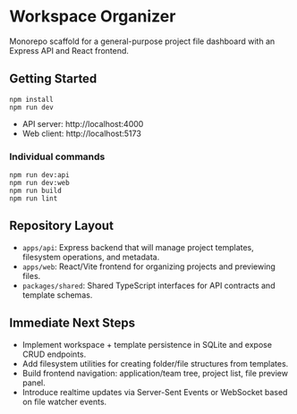 # Workspace Organizer

Monorepo scaffold for a general-purpose project file dashboard with an Express API and React frontend.

## Getting Started

```
npm install
npm run dev
```

- API server: http://localhost:4000
- Web client: http://localhost:5173

### Individual commands

```
npm run dev:api
npm run dev:web
npm run build
npm run lint
```

## Repository Layout

- `apps/api`: Express backend that will manage project templates, filesystem operations, and metadata.
- `apps/web`: React/Vite frontend for organizing projects and previewing files.
- `packages/shared`: Shared TypeScript interfaces for API contracts and template schemas.

## Immediate Next Steps

- Implement workspace + template persistence in SQLite and expose CRUD endpoints.
- Add filesystem utilities for creating folder/file structures from templates.
- Build frontend navigation: application/team tree, project list, file preview panel.
- Introduce realtime updates via Server-Sent Events or WebSocket based on file watcher events.